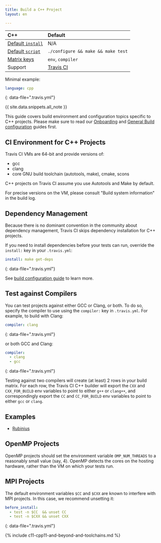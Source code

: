```yaml
---
title: Build a C++ Project
layout: en

---
```



<aside markdown="block" class="ataglance">

| C++                                         | Default                                   |
|:--------------------------------------------|:------------------------------------------|
| [Default `install`](#dependency-management) | N/A                                       |
| [Default `script`](#default-build-script)   | `./configure && make && make test`        |
| [Matrix keys](#build-matrix)                | `env`, `compiler`                         |
| Support                                     | [Travis CI](mailto:support@travis-ci.com) |

Minimal example:

```yaml
language: cpp
```
{: data-file=".travis.yml"}
</aside>

{{ site.data.snippets.all_note }}

This guide covers build environment and configuration topics specific to C++
projects. Please make sure to read our [Onboarding](/user/onboarding/)
and [General Build configuration](/user/customizing-the-build/) guides first.


## CI Environment for C++ Projects

Travis CI VMs are 64-bit and provide versions of:

- gcc
- clang
- core GNU build toolchain (autotools, make), cmake, scons

C++ projects on Travis CI assume you use Autotools and Make by default.

For precise versions on the VM, please consult "Build system information" in the build log.

## Dependency Management

Because there is no dominant convention in the community about dependency
management, Travis CI skips dependency installation for C++ projects.

If you need to install dependencies before your tests can run, override the
`install:` key in your `.travis.yml`:

```yaml
install: make get-deps
```
{: data-file=".travis.yml"}

See [build configuration guide](/user/customizing-the-build/) to learn more.

## Test against Compilers

You can test projects against either GCC or Clang, or both. To do so,
specify the compiler to use using the `compiler:` key in `.travis.yml`. For
example, to build with Clang:

```yaml
compiler: clang
```
{: data-file=".travis.yml"}

or both GCC and Clang:

```yaml
compiler:
  - clang
  - gcc
```
{: data-file=".travis.yml"}

Testing against two compilers will create (at least) 2 rows in your build
matrix. For each row, the Travis CI C++ builder will export the `CXX` and
`CXX_FOR_BUILD` env variables to point to either `g++` or `clang++`, and
correspondingly export the `CC` and `CC_FOR_BUILD` env variables to point
to either `gcc` or `clang`.


## Examples

- [Rubinius](https://github.com/rubinius/rubinius/blob/master/.travis.yml)

## OpenMP Projects

OpenMP projects should set the environment variable `OMP_NUM_THREADS` to a reasonably small value (say, 4).
OpenMP detects the cores on the hosting hardware, rather than the VM on which your tests run.

## MPI Projects

The default environment variables `$CC` and `$CXX` are known to interfere with MPI projects.
In this case, we recommend unsetting it:

```yaml
before_install:
  - test -n $CC  && unset CC
  - test -n $CXX && unset CXX
```
{: data-file=".travis.yml"}

{% include c11-cpp11-and-beyond-and-toolchains.md %}

